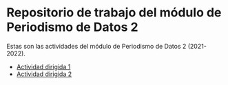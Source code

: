 # Repositorio de trabajo del módulo de Periodismo de Datos 2

Estas son las actividades del módulo de Periodismo de Datos 2 (2021-2022).
- [Actividad dirigida 1](ad1.md)
- [Actividad dirigida 2](ad2.md)
